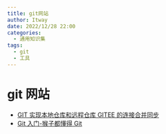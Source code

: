 ```yaml
---
title: git网站
author: Itway
date: 2022/12/28 22:00
categories:
  - 通用知识集
tags:
  - git
  - 工具
---
```


# git 网站

- [GIT 实现本地仓库和远程仓库 GITEE 的连接合并同步](https://www.freesion.com/article/1423518723/)
- [Git 入门-猴子都懂得 Git](https://backlog.com/git-tutorial/cn/)
